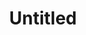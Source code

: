 ---
indicator: 3.9.1
layout: indicator
permalink: /3-9-1/
sdg_goal: '3'
target_id: '3.9'
published: true
target: '2030년까지 유해화학물질, 대기오염, 수질오염, 토양 오염으로 인한 사망 및 질병 건수를 상당 수준으로 감소'
indicator_name: 실내공기오염 및 대기오염으로 인한 사망률
un_designated_tier: I
un_custodian_agency: World Health Organisation (WHO)
goal_meta_link: 'https://unstats.un.org/sdgs/metadata/files/Metadata-03-09-01.pdf'
goal_meta_link_text: 'https://unstats.un.org/sdgs/metadata/files/Metadata-03-09-01.pdf'
national_geographical_coverage: 전국
computation_units: '인구 100,000명당 사망자명'
reporting_status: complete
data_non_statistical: false
graph_type: bar
graph_title: 실내 및 대기오염으로 인한 사망률
data_show_map: true
source_active_1: true
source_organisation_1: WHO
source_release_date_1: '2012'
source_active_2: false
source_active_3: false
source_active_4: false
source_active_5: false
source_active_6: false
indicator_sort_order: 03-09-01
source_url_text_2: Link to Source
source_url_3: Link to source
source_url_text_4: Link to source
source_url_text_5: Link to source
source_url_text_6: Link to source
source_active_7: false
source_url_text_7: Link to source
source_active_8: false
source_url_text_8: Link to source
source_active_9: false
source_url_text_9: Link to source
title: Untitled
source_report_name_1: Global Health Observatory
---
